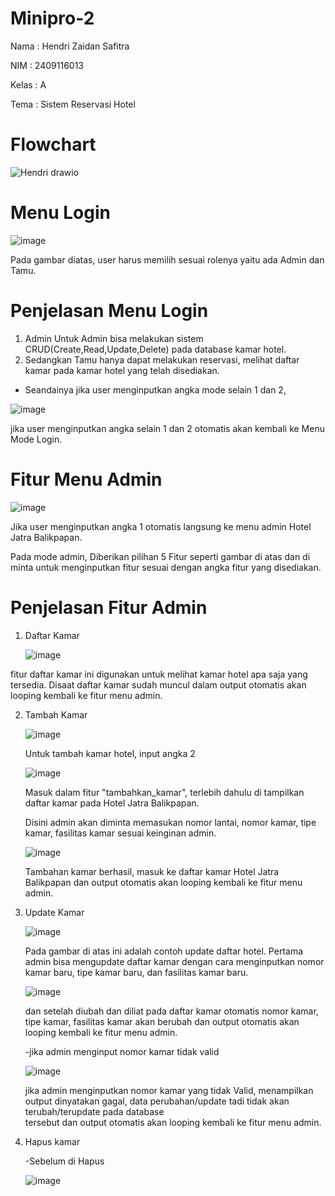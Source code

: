 # Minipro-2

Nama : Hendri Zaidan Safitra

NIM : 2409116013

Kelas : A

Tema : Sistem Reservasi Hotel

# Flowchart

![Hendri drawio](https://github.com/user-attachments/assets/37f6d876-3d5f-4f06-9141-32377cb2b841)

# Menu Login

![image](https://github.com/user-attachments/assets/cd13a105-5629-482d-9075-4e774d62bb1f)

Pada gambar diatas, user harus memilih sesuai rolenya yaitu ada Admin dan Tamu.

# Penjelasan Menu Login
  1. Admin Untuk Admin bisa melakukan sistem CRUD(Create,Read,Update,Delete) pada database kamar hotel.
  2. Sedangkan Tamu hanya dapat melakukan reservasi, melihat daftar kamar pada kamar hotel yang telah disediakan.
  
  - Seandainya jika user menginputkan angka mode selain 1 dan 2,

![image](https://github.com/user-attachments/assets/37742fba-1951-498a-bc9d-fc0f4b80914e)

jika user menginputkan angka selain 1 dan 2 otomatis akan kembali ke Menu Mode Login.

# Fitur Menu Admin

  ![image](https://github.com/user-attachments/assets/cd0a0647-1ac3-40d1-bc3e-e999ded0c8e2)

Jika user menginputkan angka 1 otomatis langsung ke menu admin Hotel Jatra Balikpapan.

Pada mode admin, Diberikan pilihan 5 Fitur seperti gambar di atas dan di minta untuk menginputkan fitur sesuai dengan angka fitur yang disediakan.

# Penjelasan Fitur Admin
  1. Daftar Kamar

     ![image](https://github.com/user-attachments/assets/1170cf7a-58a8-48d1-9095-dce82fe1426b)

  fitur daftar kamar ini digunakan untuk melihat kamar hotel apa saja yang tersedia. Disaat daftar kamar sudah muncul dalam output otomatis akan looping kembali ke fitur menu admin.

  2. Tambah Kamar

     ![image](https://github.com/user-attachments/assets/6b29b29f-6f8d-49d4-8542-aa0c04bece93)

     Untuk tambah kamar hotel, input angka 2

     ![image](https://github.com/user-attachments/assets/fe8cdc57-facb-49e4-ae60-db8f49abd923)

     Masuk dalam fitur "tambahkan_kamar", terlebih dahulu di tampilkan daftar kamar pada Hotel Jatra Balikpapan.

     Disini admin akan diminta memasukan nomor lantai, nomor kamar, tipe kamar, fasilitas kamar sesuai keinginan admin.

      ![image](https://github.com/user-attachments/assets/9b3533b5-3a37-4e80-ad35-542b584ea3a6)
     
     Tambahan kamar berhasil, masuk ke daftar kamar Hotel Jatra Balikpapan dan output otomatis akan looping kembali ke fitur menu admin.

  3. Update Kamar
     
     ![image](https://github.com/user-attachments/assets/c49d11f3-677d-42e7-b718-372a30fbadfe)

     Pada gambar di atas ini adalah contoh update daftar hotel. Pertama admin bisa mengupdate daftar kamar dengan cara menginputkan nomor kamar baru, tipe kamar baru, dan         fasilitas kamar baru.

     ![image](https://github.com/user-attachments/assets/6bbc815a-54ee-437a-ac40-988b1c7879ac)

     dan setelah diubah dan diliat pada daftar kamar otomatis nomor kamar, tipe kamar, fasilitas kamar akan berubah dan output otomatis akan looping kembali ke fitur menu 
     admin.

     -jika admin menginput nomor kamar tidak valid

     ![image](https://github.com/user-attachments/assets/1039f872-6598-4a6f-8327-a411b7e59047)

     jika admin menginputkan nomor kamar yang tidak Valid, menampilkan output dinyatakan gagal, data perubahan/update tadi tidak akan terubah/terupdate pada database     
     tersebut dan output otomatis akan looping kembali ke fitur menu admin.

 4. Hapus kamar

    -Sebelum di Hapus
    
    ![image](https://github.com/user-attachments/assets/9621042c-ca17-4127-b88a-4cd0c255e118)

    



     
     

     


     


     



  






